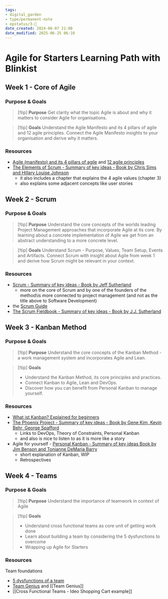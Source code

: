 ```yaml
---
tags: 
- digital_garden
- type/permanent-note
- epstatus/3-🌳
date_created: 2024-06-07 21:08
date_modified: 2025-06-25 06:10
---
```

# Agile for Starters Learning Path with Blinkist

## Week 1 - Core of Agile

### Purpose & Goals

> [!tip] **Purpose**
> Get clarity what the topic Agile is about and why it matters to consider Agile for organisations.

> [!tip] **Goals**
> Understand the Agile Manifesto and its 4 pillars of agile and 12 agile principles. Connect the Agile Manifesto insights to your organisation and derive why it matters.

### Resources

+ [Agile (manifesto) and its 4 pillars of agile](https://agilemanifesto.org/ "https://agilemanifesto.org/") and [12 agile principles](https://agilemanifesto.org/principles.html "https://agilemanifesto.org/principles.html")
+ [The Elements of Scrum - Summary of key ideas - Book by Chris Sims and Hillary Louise Johnson](https://www.blinkist.com/en/nc/browse/books/the-elements-of-scrum-en?r=3&st=the+elem) 
	+ it also includes a chapter that explains the 4 agile values (chapter 3)
	+ also explains some adjacent concepts like user stories

## Week 2 - Scrum

### Purpose & Goals

> [!tip] **Purpose**
> Understand the core concepts of the worlds leading Project Management approaches that incorporate Agile at its core. By learning about a concrete implementation of Agile we get from an abstract understanding to a more concrete level.

> [!tip] **Goals**
> Understand Scrum - Purpose, Values, Team Setup, Events and Artifacts. Connect Scrum with insight about Agile from week 1 and derive how Scrum might be relevant in your context.

### Resources

+ [Scrum - Summary of key ideas - Book by Jeff Sutherland](https://www.blinkist.com/en/nc/browse/books/scrum-en) 
	+ more on the core of Scrum and by one of the founders of the method\is more connected to project management (and not as the title above to Software Development)
+ the [Scrum Guide](https://scrumguides.org/scrum-guide.html "https://scrumguides.org/scrum-guide.html")
+ [The Scrum Fieldbook - Summary of key ideas - Book by J.J. Sutherland](https://www.blinkist.com/en/nc/browse/books/the-scrum-fieldbook-en)

## Week 3 - Kanban Method

### Purpose & Goals

> [!tip] **Purpose**
> Understand the core concepts of the Kanban Method - a work management system and incorporates Agile and Lean.

> [!tip] **Goals**
> + Understand the Kanban Method, its core principles and practices.
> + Connect Kanban to Agile, Lean and DevOps. 
> + Discover how you can benefit from Personal Kanban to manage yourself.

### Resources

+ [What ist Kanban? Explained for beginners](https://kanbanize.com/kanban-resources/getting-started/what-is-kanban "https://kanbanize.com/kanban-resources/getting-started/what-is-kanban")
+ [The Phoenix Project - Summary of key ideas - Book by Gene Kim, Kevin Behr, George Spafford](https://www.blinkist.com/en/nc/browse/books/the-phoenix-project-en?r=1&st=the+pho) 
	+ Links to DevOps, Theory of Constraints, Personal Kanban
	+ and also is nice to listen to as it is more like a story
+ Agile for yourself - [Personal Kanban - Summary of key ideas  Book by Jim Benson and Tonianne DeMaria Barry](https://www.blinkist.com/en/nc/browse/books/personal-kanban-en?r=1&st=personal+kan)
	+ short explanation of Kanban, WIP
	+ Retrospectives

## Week 4 - Teams 

### Purpose & Goals

> [!tip] **Purpose**
> Understand the importance of teamwork in context of Agile

> [!tip] **Goals**
>  + Understand cross functional teams as core unit of getting work done 
>  + Learn about building a team by considering the 5 dysfunctions to overcome 
>  + Wrapping up Agile for Starters

### Resources

Team foundations
+ [5 dysfunctions of a team](https://www.blinkist.com/en/nc/browse/books/the-five-dysfunctions-of-a-team-en?r=1&st=5+dy "https://www.blinkist.com/en/nc/browse/books/the-five-dysfunctions-of-a-team-en?r=1&st=5+dy")
+ [Team Genius](https://www.blinkist.com/en/nc/browse/books/team-genius-en?r=2&st=tea) and [[Team Genius]]
+ [[Cross Functional Teams - Ideo Shopping Cart example]]
